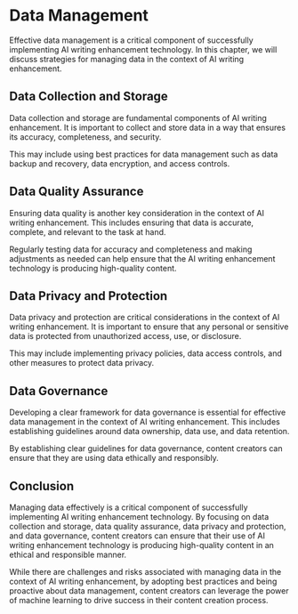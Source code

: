 Data Management
===========================================================

Effective data management is a critical component of successfully implementing AI writing enhancement technology. In this chapter, we will discuss strategies for managing data in the context of AI writing enhancement.

Data Collection and Storage
---------------------------

Data collection and storage are fundamental components of AI writing enhancement. It is important to collect and store data in a way that ensures its accuracy, completeness, and security.

This may include using best practices for data management such as data backup and recovery, data encryption, and access controls.

Data Quality Assurance
----------------------

Ensuring data quality is another key consideration in the context of AI writing enhancement. This includes ensuring that data is accurate, complete, and relevant to the task at hand.

Regularly testing data for accuracy and completeness and making adjustments as needed can help ensure that the AI writing enhancement technology is producing high-quality content.

Data Privacy and Protection
---------------------------

Data privacy and protection are critical considerations in the context of AI writing enhancement. It is important to ensure that any personal or sensitive data is protected from unauthorized access, use, or disclosure.

This may include implementing privacy policies, data access controls, and other measures to protect data privacy.

Data Governance
---------------

Developing a clear framework for data governance is essential for effective data management in the context of AI writing enhancement. This includes establishing guidelines around data ownership, data use, and data retention.

By establishing clear guidelines for data governance, content creators can ensure that they are using data ethically and responsibly.

Conclusion
----------

Managing data effectively is a critical component of successfully implementing AI writing enhancement technology. By focusing on data collection and storage, data quality assurance, data privacy and protection, and data governance, content creators can ensure that their use of AI writing enhancement technology is producing high-quality content in an ethical and responsible manner.

While there are challenges and risks associated with managing data in the context of AI writing enhancement, by adopting best practices and being proactive about data management, content creators can leverage the power of machine learning to drive success in their content creation process.
